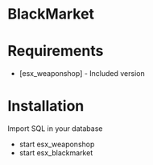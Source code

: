 # BlackMarket

# Requirements
* [esx_weaponshop] - Included version 

# Installation

Import SQL in your database

* start esx_weaponshop
* start esx_blackmarket
